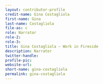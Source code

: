 ```yaml
---
layout: contributor-profile
credit-name: Gina Costagliola
first-name: Gina
last-name: Costagliola
file-as: c
role: Narrator
role-2:
role-3:
title: Gina Costagliola — Work in Fireside
description: Narrator
twitter-handle:
profile-pic:
website-url:
short-name: gina-costagliola
permalink: gina-costagliola
---
```

